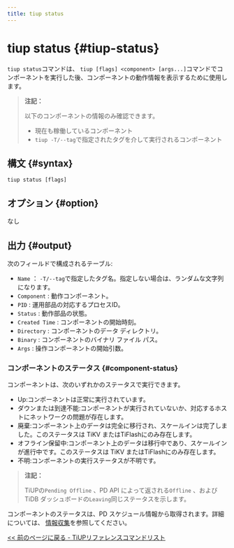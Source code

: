 ```yaml
---
title: tiup status
---
```


# tiup status {#tiup-status}

`tiup status`コマンドは、 `tiup [flags] <component> [args...]`コマンドでコンポーネントを実行した後、コンポーネントの動作情報を表示するために使用します。

> **注記：**
>
> 以下のコンポーネントの情報のみ確認できます。
>
> -   現在も稼働しているコンポーネント
> -   `tiup -T/--tag`で指定されたタグを介して実行されるコンポーネント

## 構文 {#syntax}

```shell
tiup status [flags]
```

## オプション {#option}

なし

## 出力 {#output}

次のフィールドで構成されるテーブル:

-   `Name` ： `-T/--tag`で指定したタグ名。指定しない場合は、ランダムな文字列になります。
-   `Component` : 動作コンポーネント。
-   `PID` : 運用部品の対応するプロセスID。
-   `Status` : 動作部品の状態。
-   `Created Time` : コンポーネントの開始時刻。
-   `Directory` : コンポーネントのデータ ディレクトリ。
-   `Binary` : コンポーネントのバイナリ ファイル パス。
-   `Args` : 操作コンポーネントの開始引数。

### コンポーネントのステータス {#component-status}

コンポーネントは、次のいずれかのステータスで実行できます。

-   Up:コンポーネントは正常に実行されています。
-   ダウンまたは到達不能:コンポーネントが実行されていないか、対応するホストにネットワークの問題が存在します。
-   廃棄:コンポーネント上のデータは完全に移行され、スケールインは完了しました。このステータスは TiKV またはTiFlashにのみ存在します。
-   オフライン保留中:コンポーネント上のデータは移行中であり、スケールインが進行中です。このステータスは TiKV またはTiFlashにのみ存在します。
-   不明:コンポーネントの実行ステータスが不明です。

> **注記：**
>
> TiUPの`Pending Offline` 、PD API によって返される`Offline` 、および TiDB ダッシュボードの`Leaving`同じステータスを示します。

コンポーネントのステータスは、PD スケジュール情報から取得されます。詳細については、 [情報収集](/tidb-scheduling.md#information-collection)を参照してください。

[&lt;&lt; 前のページに戻る - TiUPリファレンスコマンドリスト](/tiup/tiup-reference.md#command-list)
